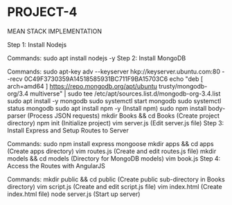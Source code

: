 # PROJECT-4
MEAN STACK IMPLEMENTATION

Step 1: Install Nodejs

Commands:
sudo apt install nodejs -y
Step 2: Install MongoDB

Commands:
sudo apt-key adv --keyserver hkp://keyserver.ubuntu.com:80 --recv 0C49F3730359A14518585931BC711F9BA15703C6
echo "deb [ arch=amd64 ] https://repo.mongodb.org/apt/ubuntu trusty/mongodb-org/3.4 multiverse" | sudo tee /etc/apt/sources.list.d/mongodb-org-3.4.list
sudo apt install -y mongodb
sudo systemctl start mongodb
sudo systemctl status mongodb
sudo apt install npm -y (Install npm)
sudo npm install body-parser (Process JSON requests)
mkdir Books && cd Books (Create project directory)
npm init (Initialize project) 
vim server.js (Edit server.js file)
Step 3: Install Express and Setup Routes to Server

Commands:
sudo npm install express mongoose 
mkdir apps && cd apps (Create apps directory)
vim routes.js (Create and edit routes.js file) 
mkdir models && cd models (Directory for MongoDB models)
vim book.js 
Step 4: Access the Routes with AngularJS

Commands:
mkdir public && cd public (Create public sub-directory in Books directory)
vim script.js (Create and edit script.js file) 
vim index.html (Create index.html file) 
node server.js (Start up server) 
